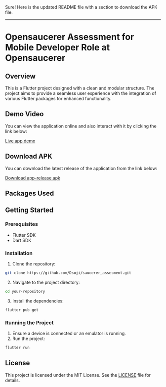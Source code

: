 Sure! Here is the updated README file with a section to download the APK file.

---

# Opensaucerer Assessment for Mobile Developer Role at Opensaucerer

## Overview

This is a Flutter project designed with a clean and modular structure. The project aims to provide a seamless user experience with the integration of various Flutter packages for enhanced functionality.



## Demo Video
You can view the application online and also interact with it by clicking the link below:

[Live app demo](https://vimeo.com/955618612)

## Download APK

You can download the latest release of the application from the link below:

[Download app-release.apk](https://drive.google.com/file/d/1Hk2NUxII3MQV46jx0lnl3Iow85hujMAK/view?usp=sharing)

## Packages Used



## Getting Started

### Prerequisites

- Flutter SDK
- Dart SDK

### Installation

1. Clone the repository:

```bash
git clone https://github.com/Dsoji/saucerer_assesment.git
```

2. Navigate to the project directory:

```bash
cd your-repository
```

3. Install the dependencies:

```bash
flutter pub get
```

### Running the Project

1. Ensure a device is connected or an emulator is running.
2. Run the project:

```bash
flutter run
```


## License

This project is licensed under the MIT License. See the [LICENSE](LICENSE) file for details.

